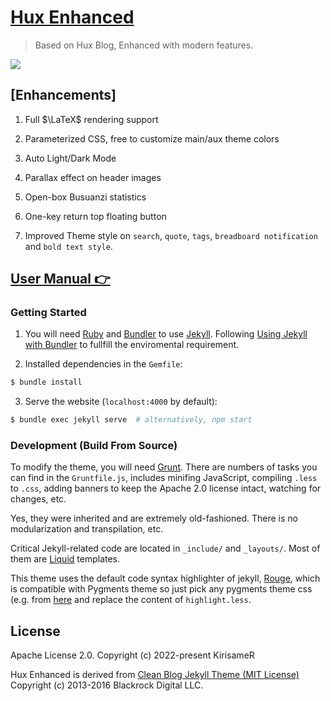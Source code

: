 [Hux Enhanced](kirisamer.github.io)
================================

> Based on Hux Blog, Enhanced with modern features.

![](https://github.com/KirisameR/KirisameR.github.io/blob/master/img/readme.jpg?raw=true)

[Enhancements]
--------------------------------------------------

1. Full $\LaTeX$ rendering support

2. Parameterized CSS, free to customize main/aux theme colors

3. Auto Light/Dark Mode

4. Parallax effect on header images

5. Open-box Busuanzi statistics 

6. One-key return top floating button 

7. Improved Theme style on `search`, `quote`, `tags`, `breadboard notification` and `bold text style`.

[User Manual 👉](_doc/Manual.md)
--------------------------------------------------

### Getting Started

1. You will need [Ruby](https://www.ruby-lang.org/en/) and [Bundler](https://bundler.io/) to use [Jekyll](https://jekyllrb.com/). Following [Using Jekyll with Bundler](https://jekyllrb.com/tutorials/using-jekyll-with-bundler/) to fullfill the enviromental requirement.

2. Installed dependencies in the `Gemfile`:

```sh
$ bundle install 
```

3. Serve the website (`localhost:4000` by default):

```sh
$ bundle exec jekyll serve  # alternatively, npm start
```

### Development (Build From Source)

To modify the theme, you will need [Grunt](https://gruntjs.com/). There are numbers of tasks you can find in the `Gruntfile.js`, includes minifing JavaScript, compiling `.less` to `.css`, adding banners to keep the Apache 2.0 license intact, watching for changes, etc. 

Yes, they were inherited and are extremely old-fashioned. There is no modularization and transpilation, etc.

Critical Jekyll-related code are located in `_include/` and `_layouts/`. Most of them are [Liquid](https://github.com/Shopify/liquid/wiki) templates.

This theme uses the default code syntax highlighter of jekyll, [Rouge](http://rouge.jneen.net/), which is compatible with Pygments theme so just pick any pygments theme css (e.g. from [here](http://jwarby.github.io/jekyll-pygments-themes/languages/javascript.html) and replace the content of `highlight.less`.


License
-------

Apache License 2.0.
Copyright (c) 2022-present KirisameR

Hux Enhanced is derived from [Clean Blog Jekyll Theme (MIT License)](https://github.com/BlackrockDigital/startbootstrap-clean-blog-jekyll/)
Copyright (c) 2013-2016 Blackrock Digital LLC.
